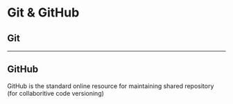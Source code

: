 # Git & GitHub

## Git


---

## GitHub
GitHub is the standard online resource for maintaining shared repository (for collaboritive code versioning)

